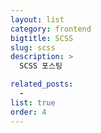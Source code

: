 ```yaml
---
layout: list
category: frontend
bigtitle: SCSS
slug: scss
description: >
  SCSS 포스팅

related_posts:
  -
list: true
order: 4
---
```

